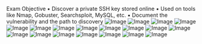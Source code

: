 
Exam Objective
  ▪ Discover a private SSH key stored online
  ▪ Used on tools like Nmap, Gobuster, Searchsploit, MySQL, etc.
  ▪ Document the vulnerability and the path to discovery
![Image](https://github.com/user-attachments/assets/c24a3be8-7d24-4c90-af5f-4d478f222ea1)
![Image](https://github.com/user-attachments/assets/637dca44-37a8-4a13-aec7-0661bbb8b1ba)
![Image](https://github.com/user-attachments/assets/ab907f17-da1e-435c-ad53-f91a324868d1)
![Image](https://github.com/user-attachments/assets/27b13494-065c-437c-a416-45307ba9abd7)
![Image](https://github.com/user-attachments/assets/aab32a8f-67e6-4b34-9a8d-866841ab3058)
![Image](https://github.com/user-attachments/assets/681b8f13-def5-4e01-b16d-b49869c4c0e3)
![Image](https://github.com/user-attachments/assets/62ff053f-15ea-4d7e-bd3a-0b37caa7cd4b)
![Image](https://github.com/user-attachments/assets/eda096d3-4ed1-44ac-955e-db55798a0a77)
![Image](https://github.com/user-attachments/assets/86f3aa1b-19b8-4a10-966f-e0f6bad289e8)
![Image](https://github.com/user-attachments/assets/8c34207c-e472-4baf-b304-9f3e75ed41ba)
![Image](https://github.com/user-attachments/assets/9d474046-a19d-42b5-9180-8840b8e6d6d2)
![Image](https://github.com/user-attachments/assets/e8fd6b10-6451-4d4b-9feb-d2d7b0f04978)
![Image](https://github.com/user-attachments/assets/157b492d-6f9a-44e6-98bc-fc0e17e1252c)
![Image](https://github.com/user-attachments/assets/4046526a-03fe-47af-b089-079d11f51614)
![Image](https://github.com/user-attachments/assets/33dc070d-3089-47df-b18a-a8b460ba2bd7)
![Image](https://github.com/user-attachments/assets/1dc3d46f-fd28-461c-ae09-bf794e493d9e)
![Image](https://github.com/user-attachments/assets/f270e9b8-5c37-4951-9209-a419cbd81100)
![Image](https://github.com/user-attachments/assets/4c91e27d-bfcc-4cf6-8af0-8c02251d75b6)
![Image](https://github.com/user-attachments/assets/16e46a27-4708-421f-972b-0892695fc3ea)

